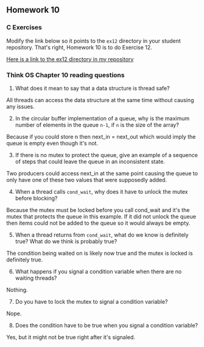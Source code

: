 ## Homework 10

### C Exercises

Modify the link below so it points to the `ex12` directory in your
student repository.  That's right, Homework 10 is to do Exercise 12.

[Here is a link to the ex12 directory in my repository](https://github.com/LucyWilcox/ExercisesInC/tree/master/exercises/ex12)

### Think OS Chapter 10 reading questions

1) What does it mean to say that a data structure is thread safe?

All threads can access the data structure at the same time without causing any issues.

2) In the circular buffer implementation of a queue, why is the maximum number of elements in the queue `n-1`,
if `n` is the size of the array?

Because if you could store n then next_in = next_out which would imply the queue is empty even though it's not.

3) If there is no mutex to protect the queue, give an example of a sequence of steps that could leave
the queue in an inconsistent state.

Two producers could access next_in at the same point causing the queue to only have one of these two values that were supposedly added.

4) When a thread calls `cond_wait`, why does it have to unlock the mutex before blocking?

Because the mutex must be locked before you call cond_wait and it's the mutex that protects the queue in this example. If it did not unlock the queue then items could not be added to the queue so it would always be empty.

5) When a thread returns from `cond_wait`, what do we know is definitely true?  What do we think is probably true?

The condition being waited on is likely now true and the mutex is locked is definitely true.

6) What happens if you signal a condition variable when there are no waiting threads?

Nothing.

7) Do you have to lock the mutex to signal a condition variable?

Nope.

8) Does the condition have to be true when you signal a condition variable?

Yes, but it might not be true right after it's signaled.


